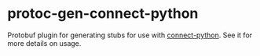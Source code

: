 # protoc-gen-connect-python

Protobuf plugin for generating stubs for use with [connect-python](https://github.com/connectrpc/connect-python).
See it for more details on usage.
